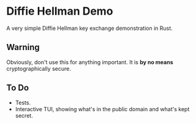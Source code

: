# Diffie Hellman Demo
A very simple Diffie Hellman key exchange demonstration in Rust.

## Warning
Obviously, don't use this for anything important.  It is **by no means** cryptographically secure.

## To Do
 * Tests.
 * Interactive TUI, showing what's in the public domain and what's kept secret.
